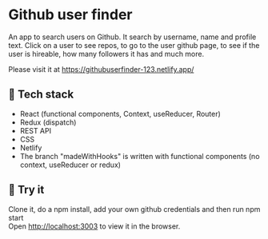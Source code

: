 # Github user finder

An app to search users on Github. It search by username, name and profile text. Click on a user to see repos, to go to the user github page, to see if the user is hireable, how many followers it has and much more.

Please visit it at https://githubuserfinder-123.netlify.app/

## 🦄 Tech stack

- React (functional components, Context, useReducer, Router)
- Redux (dispatch)
- REST API
- CSS
- Netlify
- The branch "madeWithHooks" is written with functional components (no context, useReducer or redux)

## 🧪 Try it

Clone it, do a npm install, add your own github credentials and then run npm start
<br />
Open [http://localhost:3003](http://localhost:3003) to view it in the browser.
